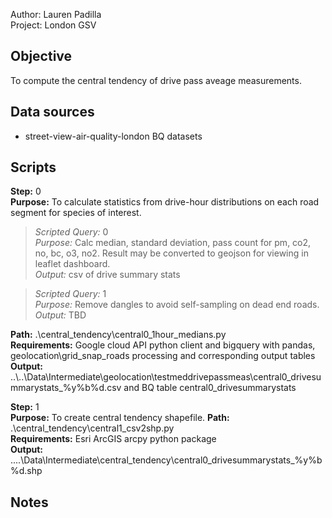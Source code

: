Author: Lauren Padilla\
Project: London GSV

## Objective
To compute the central tendency of drive pass aveage measurements. 

## Data sources
- street-view-air-quality-london BQ datasets

## Scripts
**Step:** 0  
**Purpose:** To calculate statistics from drive-hour distributions on each road segment for species of interest.

> *Scripted Query:* 0  
*Purpose:* Calc median, standard deviation, pass count for pm, co2, no, bc, o3, no2. Result may be converted to geojson for viewing in leaflet dashboard.  
*Output:* csv of drive summary stats

> *Scripted Query:* 1  
*Purpose:* Remove dangles to avoid self-sampling on dead end roads.  
*Output:* TBD

**Path:** .\central_tendency\central0_1hour_medians.py  
**Requirements:** Google cloud API python client and bigquery with pandas, geolocation\grid_snap_roads processing and corresponding output tables  
**Output:** ..\\..\Data\Intermediate\geolocation\testmeddrivepassmeas\central0_drivesummarystats_%y%b%d.csv and BQ table central0_drivesummarystats

**Step:** 1  
**Purpose:** To create central tendency shapefile.
**Path:** .\central_tendency\central1_csv2shp.py  
**Requirements:** Esri ArcGIS arcpy python package  
**Output:** ..\..\Data\Intermediate\central_tendency\central0_drivesummarystats_%y%b%d.shp 

## Notes
